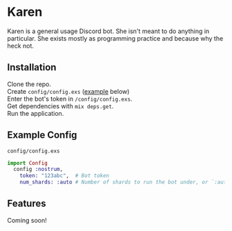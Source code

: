 # Karen

Karen is a general usage Discord bot. She isn't meant to do anything in 
particular. She exists mostly as programming practice and because why the heck
not.

## Installation
Clone the repo.  
Create `config/config.exs` ([example](#Example-Config) below)  
Enter the bot's token in `/config/config.exs`.  
Get dependencies with `mix deps.get`.  
Run the application.

## Example Config
`config/config.exs`
```elixir
import Config
  config :nostrum,
    token: "123abc",  # Bot token
    num_shards: :auto # Number of shards to run the bot under, or `:auto`
```

## Features
Coming soon!
